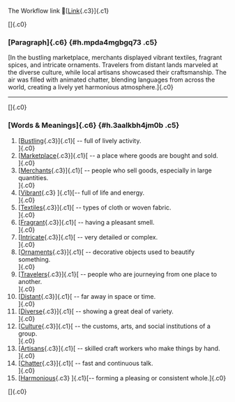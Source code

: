 The Workflow link
👏[[Link](https://www.google.com/url?q=http://www.google.com&sa=D&source=editors&ust=1757024333701746&usg=AOvVaw3B0wCXdGBSmBGZQyhk-N76){.c3}]{.c1}

[]{.c0}

### [Paragraph]{.c6} {#h.mpda4mgbgq73 .c5}

[In the bustling marketplace, merchants displayed vibrant textiles,
fragrant spices, and intricate ornaments. Travelers from distant lands
marveled at the diverse culture, while local artisans showcased their
craftsmanship. The air was filled with animated chatter, blending
languages from across the world, creating a lively yet harmonious
atmosphere.]{.c0}

------------------------------------------------------------------------

[]{.c0}

### [Words & Meanings]{.c6} {#h.3aalkbh4jm0b .c5}

1.  [[Bustling](https://www.google.com/url?q=http://www.google.com&sa=D&source=editors&ust=1757024333702450&usg=AOvVaw1SeH10FPuDPxR3VE_IKEZg){.c3}]{.c1}[ --
    full of lively activity.\
    ]{.c0}
2.  [[Marketplace](https://www.google.com/url?q=http://www.google.com&sa=D&source=editors&ust=1757024333702589&usg=AOvVaw1fbw7CpZoLrU4dMaTMvkXS){.c3}]{.c1}[ --
    a place where goods are bought and sold.\
    ]{.c0}
3.  [[Merchants](https://www.google.com/url?q=http://www.google.com&sa=D&source=editors&ust=1757024333702750&usg=AOvVaw1BIs7DIbBIEny_LAOHWQwY){.c3}]{.c1}[ --
    people who sell goods, especially in large quantities.\
    ]{.c0}
4.  [[Vibrant](https://www.google.com/url?q=http://www.google.com&sa=D&source=editors&ust=1757024333702929&usg=AOvVaw3LbLDX8Dd1iLQVmoQI4aZo){.c3}
    ]{.c1}[-- full of life and energy.\
    ]{.c0}
5.  [[Textiles](https://www.google.com/url?q=http://www.google.com&sa=D&source=editors&ust=1757024333703030&usg=AOvVaw2_vOMd7ERJefhA6jPhEFI7){.c3}]{.c1}[ --
    types of cloth or woven fabric.\
    ]{.c0}
6.  [[Fragrant](https://www.google.com/url?q=http://www.google.com&sa=D&source=editors&ust=1757024333703130&usg=AOvVaw23pqRH86M6-r0xd6rbPgXx){.c3}]{.c1}[ --
    having a pleasant smell.\
    ]{.c0}
7.  [[Intricate](https://www.google.com/url?q=http://www.google.com&sa=D&source=editors&ust=1757024333703231&usg=AOvVaw0mqRCfeAXbOZCyFbqv-yI-){.c3}]{.c1}[ --
    very detailed or complex.\
    ]{.c0}
8.  [[Ornaments](https://www.google.com/url?q=http://www.google.com&sa=D&source=editors&ust=1757024333703331&usg=AOvVaw0T82CLkoeVq63btCtnEyLH){.c3}]{.c1}[ --
    decorative objects used to beautify something.\
    ]{.c0}
9.  [[Travelers](https://www.google.com/url?q=http://www.google.com&sa=D&source=editors&ust=1757024333703478&usg=AOvVaw13opAx5U6cFoWz-BswUY_M){.c3}]{.c1}[ --
    people who are journeying from one place to another.\
    ]{.c0}
10. [[Distant](https://www.google.com/url?q=http://www.google.com&sa=D&source=editors&ust=1757024333703608&usg=AOvVaw0KSrOze4KH_nKsVe-W-7HG){.c3}]{.c1}[ --
    far away in space or time.\
    ]{.c0}
11. [[Diverse](https://www.google.com/url?q=http://www.google.com&sa=D&source=editors&ust=1757024333703713&usg=AOvVaw2cxmdJ9WEyZC9agi0QRiFS){.c3}]{.c1}[ --
    showing a great deal of variety.\
    ]{.c0}
12. [[Culture](https://www.google.com/url?q=http://www.google.com&sa=D&source=editors&ust=1757024333703813&usg=AOvVaw34VwNfR0RR8g6MOvVEhOm9){.c3}]{.c1}[ --
    the customs, arts, and social institutions of a group.\
    ]{.c0}
13. [[Artisans](https://www.google.com/url?q=http://www.google.com&sa=D&source=editors&ust=1757024333703944&usg=AOvVaw235XzM0K2mC9IFv-TnA-mB){.c3}]{.c1}[ --
    skilled craft workers who make things by hand.\
    ]{.c0}
14. [[Chatter](https://www.google.com/url?q=http://www.google.com&sa=D&source=editors&ust=1757024333704088&usg=AOvVaw0nxP0cgN3i6TEV3eYZtjF2){.c3}]{.c1}[ --
    fast and continuous talk.\
    ]{.c0}
15. [[Harmonious](https://www.google.com/url?q=http://www.google.com&sa=D&source=editors&ust=1757024333704213&usg=AOvVaw0aIx5QHN2H4IWl7rUrRf_3){.c3}
    ]{.c1}[-- forming a pleasing or consistent whole.]{.c0}

[]{.c0}
